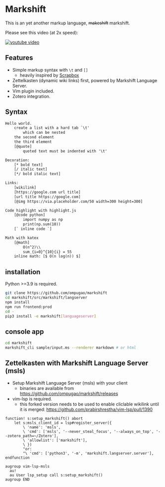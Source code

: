 # Markshift
This is an yet another markup language, <del>makeshift</del> markshift.

Please see this video (at 2x speed):

[![youtube video](https://img.youtube.com/vi/dk67x74Z7cs/0.jpg)](https://www.youtube.com/watch?v=dk67x74Z7cs)

## Features
- Simple markup syntax with `\t` and `[]`
    - heavily inspired by [Scrapbox](https://scrapbox.io)
- Zettelkasten (dynamic wiki links) first, powered by Markshift Language Server.
- Vim plugin included.
- Zotero integration.

## Syntax
```txt
Hello world.
	create a list with a hard tab `\t'
		which can be nested
	the second element
	the third element
	[@quote]
		quoted text must be indented with '\t'

Decoration:
	[* bold text]
	[/ italic text]
	[*/ bold italic text]

Links:
	[wikilink]
	[https://google.com url title]
	[url title https://google.com]
	[@img https://via.placeholder.com/50 width=300 height=300]

Code highlight with highlight.js
	[@code python]
		import numpy as np
		print(np.sum(10))
	[` inline code `]

Math with katex
	[@math]
		O(n^2)\\
		sum_{i=0}^{10}{i} = 55
	inline math: [$ O(n log(n)) $]
```
## installation
Python >=3.9 is required.
```sh
git clone https://github.com/ompugao/markshift
cd markshift/src/markshift/langserver
npm install
npm run frontend:prod
cd -
pip3 install -e markshift[languageserver]
```

## console app
```sh
cd markshift
markshift_cli sample/input.ms --renderer markdown # or html
```

## Zettelkasten with Markshift Language Server (msls)

- Setup Markshift Language Server (msls) with your client
    - binaries are available from https://github.com/ompugao/markshift/releases
- vim-lsp is required.
    - this forked version needs to be used to enable cliclable wikilink until it is merged: https://github.com/prabirshrestha/vim-lsp/pull/1390
```vim
function! s:setup_markshift() abort
    let s:msls_client_id = lsp#register_server({
        \ 'name': 'msls',
        \ 'cmd': ['msls', '--never_steal_focus', '--always_on_top', '--zotero_path=~/Zotero'],
        \ 'allowlist': ['markshift'],
        \ })
        "or:
        "\ 'cmd': ['python3', '-m', 'markshift.langserver.server'],
endfunction

augroup vim-lsp-msls
  au!
  au User lsp_setup call s:setup_markshift()
augroup END
```
